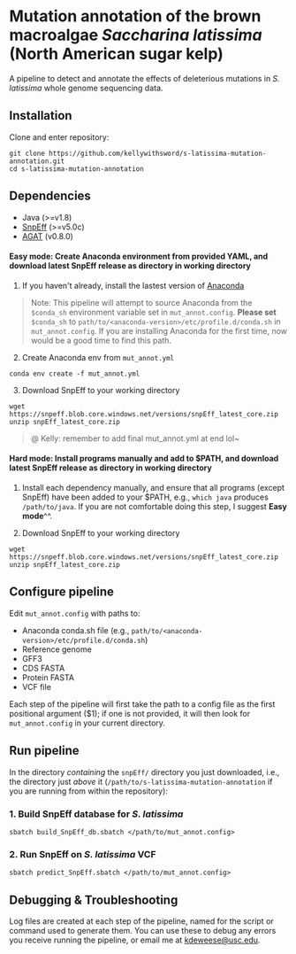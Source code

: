# Mutation annotation of the brown macroalgae *Saccharina latissima* (North American sugar kelp)
A pipeline to detect and annotate the effects of deleterious mutations in *S. latissima* whole genome sequencing data.

## Installation
Clone and enter repository:
```
git clone https://github.com/kellywithsword/s-latissima-mutation-annotation.git
cd s-latissima-mutation-annotation
```

## Dependencies
* Java (>=v1.8)
* [SnpEff](https://pcingola.github.io/SnpEff/) (>=v5.0c)
* [AGAT](https://github.com/NBISweden/AGAT) (v0.8.0)

#### Easy mode: Create Anaconda environment from provided YAML, and download latest SnpEff release as directory in working directory
1. If you haven't already, install the lastest version of [Anaconda](https://www.anaconda.com/)
> Note: This pipeline will attempt to source Anaconda from the `$conda_sh` environment variable set in `mut_annot.config`. **Please set** `$conda_sh` to `path/to/<anaconda-version>/etc/profile.d/conda.sh` in `mut_annot.config`. If you are installing Anaconda for the first time, now would be a good time to find this path.
2. Create Anaconda env from `mut_annot.yml`
```
conda env create -f mut_annot.yml
```
3. Download SnpEff to your working directory
```
wget https://snpeff.blob.core.windows.net/versions/snpEff_latest_core.zip
unzip snpEff_latest_core.zip
```

> @ Kelly: remember to add final mut\_annot.yml at end lol~

#### Hard mode: Install programs manually and add to $PATH, and download latest SnpEff release as directory in working directory
1. Install each dependency manually, and ensure that all programs (except SnpEff) have been added to your $PATH, e.g., `which java` produces `/path/to/java`. If you are not comfortable doing this step, I suggest **Easy mode**^^.

2. Download SnpEff to your working directory
```
wget https://snpeff.blob.core.windows.net/versions/snpEff_latest_core.zip
unzip snpEff_latest_core.zip
```

## Configure pipeline
Edit `mut_annot.config` with paths to:
* Anaconda conda.sh file (e.g., `path/to/<anaconda-version>/etc/profile.d/conda.sh`)
* Reference genome
* GFF3
* CDS FASTA
* Protein FASTA
* VCF file

Each step of the pipeline will first take the path to a config file as the first positional argument ($1); if one is not provided, it will then look for `mut_annot.config` in your current directory. 

## Run pipeline
In the directory *containing* the `snpEff/` directory you just downloaded, i.e., the directory just *above* it (`/path/to/s-latissima-mutation-annotation` if you are running from within the repository):
### 1. Build SnpEff database for *S. latissima*
```
sbatch build_SnpEff_db.sbatch </path/to/mut_annot.config>
```

### 2. Run SnpEff on *S. latissima* VCF
```
sbatch predict_SnpEff.sbatch </path/to/mut_annot.config>
```

## Debugging & Troubleshooting
Log files are created at each step of the pipeline, named for the script or command used to generate them. You can use these to debug any errors you receive running the pipeline, or email me at kdeweese@usc.edu.


